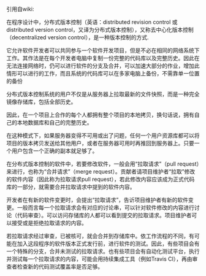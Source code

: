 引用自wiki:

在程序设计中，分布式版本控制（英语：distributed revision control 或 distributed version control，又译为分布式版本控制），又称去中心化版本控制（decentralized version control），是一种版本控制的方式.

它允许软件开发者可以共同参与一个软件开发项目，但是不必在相同的网络系统下工作。其作法是在每个开发者电脑中复制一份完整的代码库以及完整历史。因此在无法连接网络时，仍可以进行软件的分支及合并，可以加速大部分的作业，增加此情形可以进行的工作，而且系统的代码库可以在多家电脑上备份，不需靠单一位置的备份

分布式版本控制系统的用户不仅是从服务器上拉取最新的文件快照，而是一种完全镜像存储库，包括全部历史。

因此，在一个项目上合作的每个人都拥有整个项目的本地拷贝，换句话说，拥有自己的本地数据库和自己的完整历史。

在这种模式下，如果服务器变得不可用或出了问题，任何一个用户资源库都可以将项目的版本拷贝发送给其他用户，或者在服务器可用时再推回到服务器上。只要一个用户包含一个正确的副本就足够了。

在分布式版本控制的软件中，若要修改软件，一般会用“拉取请求”（pull request）来进行，也称为“合并请求”（merge request）。贡献者请项目维护者“拉取”修改的软件内容（因此称为拉取请求pull request），若此修改内容应该成为正式代码库的一部分，就需要合并拉取请求中提到的软件内容。

开发者在有新的软件变更时，会提出“拉取请求”，告䜣项目维护者有新的软件变更。一般而言每一个拉取请求会有对应的讨论串，可以针对软件修改的内容进行讨论（代码审查）。可以访问存储库的人都可以看到提交的拉取请求。项目维护者可以接受或是拒绝拉取请求的内容。

若拉取请求经过审查，已被核可，就会合并到存储库中。依工作流程的不同，有可能在加入这段程序的软件版本正式发行前，进行软件的测试。因此，有些项目会有一个特殊的分支，合并未测试的拉取请求。也有些项目会有自动化测试平台，执行并测试每一个拉取请求的内容，可能会用持续集成工具（例如Travis CI），再由审查者检查新的代码测试覆盖率是否足够。
